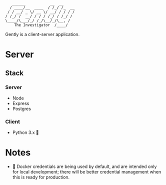 ```
   ______           __  __
  / ____/__  ____  / /_/ /_  __
 / / __/ _ \/ __ \/ __/ / / / /
/ /_/ /  __/ / / / /_/ / /_/ /
\____/\___/_/ /_/\__/_/\__, /
    The Investigator  /____/
```

Gently is a client-server application.

# Server

## Stack

### Server

-   Node
-   Express
-   Postgres

### Client

-   Python 3.x 🐍

# Notes

-   🚫 Docker credentials are being used by default, and are intended only for local development; there will be better credential management when this is ready for production.
